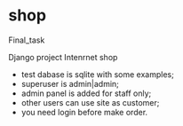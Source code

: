 # shop
Final_task

Django project Intenrnet shop

- test dabase is sqlite with some examples;
- superuser is admin|admin;
- admin panel is added for staff only;
- other users can use site as customer;
- you need login before make order.
